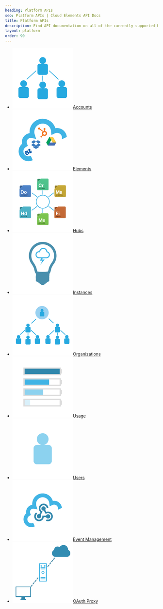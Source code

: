 ```yaml
---
heading: Platform APIs
seo: Platform APIs | Cloud Elements API Docs
title: Platform APIs
description: Find API documentation on all of the currently supported Platform features.
layout: platform
order: 90
---
```


* [![Account APIs](/assets/img/platform-icons/accounts.png)Accounts](/docs/platform/accounts/account-management.html)
* [![Element APIs](/assets/img/platform-icons/elements.png)Elements](/docs/platform/elements/)
* [![Hub APIs](/assets/img/platform-icons/hubs.png)Hubs](/docs/platform/hubs/)
* [![Instance APIs](/assets/img/platform-icons/instances.png)Instances](/docs/platform/instances/)
* [![Organization APIs](/assets/img/platform-icons/organizations.png)Organizations](/docs/platform/organizations/)
* [![Usage APIs](/assets/img/platform-icons/usage.png)Usage](/docs/platform/usage/)
* [![Users APIs](/assets/img/platform-icons/users.png)Users](/docs/platform/users/)
* [![Event Management](/assets/img/platform-icons/events.png)Event Management](/docs/platform/event-management/)
* [![OAuth Proxy](/assets/img/platform-icons/oauth-proxy.png)OAuth Proxy](/docs/platform/oauth-proxy/)
